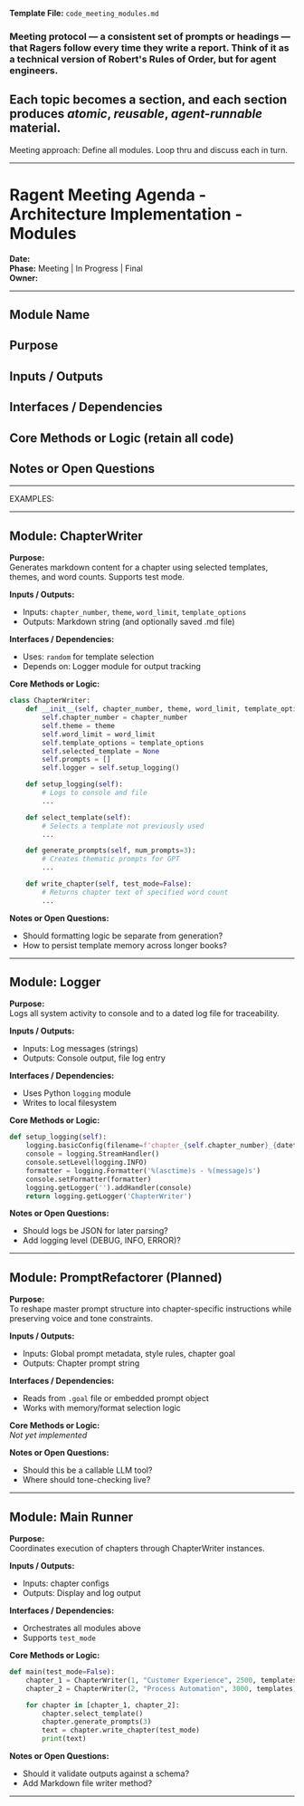 **Template File:** `code_meeting_modules.md`

### Meeting protocol — a consistent set of prompts or headings — that Ragers follow every time they write a report. Think of it as a technical version of Robert's Rules of Order, but for agent engineers.
Each topic becomes a section, and each section produces *atomic*, *reusable*, *agent-runnable* material.
---

Meeting approach: Define all modules. Loop thru and discuss each in turn.

---
# Ragent Meeting Agenda - Architecture Implementation - Modules
**Date:**  
**Phase:** Meeting | In Progress | Final  
**Owner:** 

---

## Module Name

## Purpose

## Inputs / Outputs

## Interfaces / Dependencies

## Core Methods or Logic (retain all code)

## Notes or Open Questions

---

EXAMPLES:

---

## Module: ChapterWriter

**Purpose:**  
Generates markdown content for a chapter using selected templates, themes, and word counts. Supports test mode.

**Inputs / Outputs:**  
- Inputs: `chapter_number`, `theme`, `word_limit`, `template_options`  
- Outputs: Markdown string (and optionally saved .md file)

**Interfaces / Dependencies:**  
- Uses: `random` for template selection  
- Depends on: Logger module for output tracking

**Core Methods or Logic:**  
```python
class ChapterWriter:
    def __init__(self, chapter_number, theme, word_limit, template_options):
        self.chapter_number = chapter_number
        self.theme = theme
        self.word_limit = word_limit
        self.template_options = template_options
        self.selected_template = None
        self.prompts = []
        self.logger = self.setup_logging()

    def setup_logging(self):
        # Logs to console and file
        ...

    def select_template(self):
        # Selects a template not previously used
        ...

    def generate_prompts(self, num_prompts=3):
        # Creates thematic prompts for GPT
        ...

    def write_chapter(self, test_mode=False):
        # Returns chapter text of specified word count
        ...
```

**Notes or Open Questions:**  
- Should formatting logic be separate from generation?
- How to persist template memory across longer books?

---

## Module: Logger

**Purpose:**  
Logs all system activity to console and to a dated log file for traceability.

**Inputs / Outputs:**  
- Inputs: Log messages (strings)  
- Outputs: Console output, file log entry

**Interfaces / Dependencies:**  
- Uses Python `logging` module  
- Writes to local filesystem

**Core Methods or Logic:**  
```python
def setup_logging(self):
    logging.basicConfig(filename=f'chapter_{self.chapter_number}_{datetime.now().strftime("%Y%m%d")}.log', level=logging.INFO)
    console = logging.StreamHandler()
    console.setLevel(logging.INFO)
    formatter = logging.Formatter('%(asctime)s - %(message)s')
    console.setFormatter(formatter)
    logging.getLogger('').addHandler(console)
    return logging.getLogger('ChapterWriter')
```

**Notes or Open Questions:**  
- Should logs be JSON for later parsing?  
- Add logging level (DEBUG, INFO, ERROR)?

---

## Module: PromptRefactorer (Planned)

**Purpose:**  
To reshape master prompt structure into chapter-specific instructions while preserving voice and tone constraints.

**Inputs / Outputs:**  
- Inputs: Global prompt metadata, style rules, chapter goal  
- Outputs: Chapter prompt string

**Interfaces / Dependencies:**  
- Reads from `.goal` file or embedded prompt object  
- Works with memory/format selection logic

**Core Methods or Logic:**  
_Not yet implemented_

**Notes or Open Questions:**  
- Should this be a callable LLM tool?  
- Where should tone-checking live?

---

## Module: Main Runner

**Purpose:**  
Coordinates execution of chapters through ChapterWriter instances.

**Inputs / Outputs:**  
- Inputs: chapter configs  
- Outputs: Display and log output

**Interfaces / Dependencies:**  
- Orchestrates all modules above  
- Supports `test_mode`

**Core Methods or Logic:**  
```python
def main(test_mode=False):
    chapter_1 = ChapterWriter(1, "Customer Experience", 2500, templates)
    chapter_2 = ChapterWriter(2, "Process Automation", 3000, templates)

    for chapter in [chapter_1, chapter_2]:
        chapter.select_template()
        chapter.generate_prompts(3)
        text = chapter.write_chapter(test_mode)
        print(text)
```

**Notes or Open Questions:**  
- Should it validate outputs against a schema?  
- Add Markdown file writer method?

---
